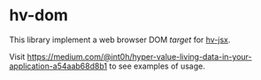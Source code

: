 # hv-dom

This library implement a web browser DOM *target* for [hv-jsx](https://github.com/int0h/hv-jsx).

Visit https://medium.com/@int0h/hyper-value-living-data-in-your-application-a54aab68d8b1 to see examples of usage.
